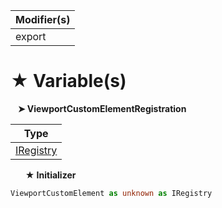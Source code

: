 | Modifier(s)                            |
|----------------------------------------|
| export |

# &#9733; Variable(s)

&nbsp;&nbsp; **&#10148; ViewportCustomElementRegistration**

| Type                        |
|-----------------------------|
| [IRegistry](/kernel/interface/di/iregistry.md) |

&nbsp;&nbsp;&nbsp;&nbsp;&nbsp; **&#9733; Initializer**

```ts
ViewportCustomElement as unknown as IRegistry
```